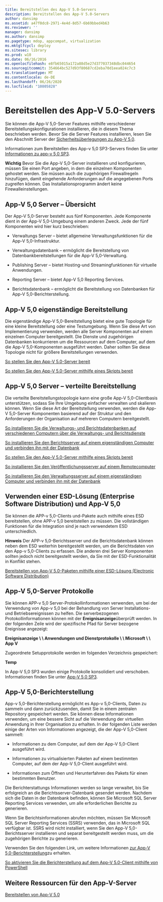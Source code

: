 ```yaml
---
title: Bereitstellen des App-V 5.0-Servers
description: Bereitstellen des App-V 5.0-Servers
author: dansimp
ms.assetid: a47f0dc8-2971-4e4d-8d57-6b69bbed4b63
ms.reviewer: ''
manager: dansimp
ms.author: dansimp
ms.pagetype: mdop, appcompat, virtualization
ms.mktglfcycl: deploy
ms.sitesec: library
ms.prod: w10
ms.date: 06/16/2016
ms.openlocfilehash: e8fb65015a172a88d5e27d377037348dbc044654
ms.sourcegitcommit: 354664bc527d93f80687cd2eba70d1eea024c7c3
ms.translationtype: MT
ms.contentlocale: de-DE
ms.lasthandoff: 06/26/2020
ms.locfileid: "10805828"
---
```

# Bereitstellen des App-V 5.0-Servers


Sie können die App-V 5,0-Server Features mithilfe verschiedener Bereitstellungskonfigurationen installieren, die in diesem Thema beschrieben werden. Bevor Sie die Server Features installieren, lesen Sie den Abschnitt Server der [Sicherheitsüberlegungen zu App-V 5,0](app-v-50-security-considerations.md).

Informationen zum Bereitstellen des App-v 5,0 SP3-Servers finden Sie unter [Informationen zu app-v 5,0 SP3](about-app-v-50-sp3.md#bkmk-migrate-to-50sp3).

**Wichtig**  Bevor Sie die App-V 5,0-Server installieren und konfigurieren, müssen Sie einen Port angeben, in dem die einzelnen Komponenten gehostet werden. Sie müssen auch die zugehörigen Firewallregeln hinzufügen, damit eingehende Anforderungen auf die angegebenen Ports zugreifen können. Das Installationsprogramm ändert keine Firewalleinstellungen.

 

## <a href="" id="---------app-v-5-0-server-overview"></a> App-V 5,0 Server – Übersicht


Der App-V 5,0-Server besteht aus fünf Komponenten. Jede Komponente dient in der App-V 5,0-Umgebung einem anderen Zweck. Jede der fünf Komponenten wird hier kurz beschrieben:

-   Verwaltungs Server – bietet allgemeine Verwaltungsfunktionen für die App-V 5,0-Infrastruktur.

-   Verwaltungsdatenbank – ermöglicht die Bereitstellung von Datenbankbereitstellungen für die App-V 5,0-Verwaltung.

-   Publishing Server – bietet Hosting-und Streamingfunktionen für virtuelle Anwendungen.

-   Reporting Server – bietet App-V 5,0 Reporting Services.

-   Berichtsdatenbank – ermöglicht die Bereitstellung von Datenbanken für App-V 5,0-Berichterstellung.

## <a href="" id="---------app-v-5-0-stand-alone-deployment"></a> App-V 5,0 eigenständige Bereitstellung


Die eigenständige App-V 5,0-Bereitstellung bietet eine gute Topologie für eine kleine Bereitstellung oder eine Testumgebung. Wenn Sie diese Art von Implementierung verwenden, werden alle Server Komponenten auf einem einzelnen Computer bereitgestellt. Die Dienste und zugehörigen Datenbanken konkurrieren um die Ressourcen auf dem Computer, auf dem die App-V 5,0-Komponenten ausgeführt werden. Daher sollten Sie diese Topologie nicht für größere Bereitstellungen verwenden.

[So stellen Sie den App-V 5.0-Server bereit](how-to-deploy-the-app-v-50-server-50sp3.md)

[So stellen Sie den App-V 5.0-Server mithilfe eines Skripts bereit](how-to-deploy-the-app-v-50-server-using-a-script.md)

## <a href="" id="---------app-v-5-0-server-distributed-deployment"></a> App-V 5,0 Server – verteilte Bereitstellung


Die verteilte Bereitstellungstopologie kann eine große App-V 5,0-Clientbasis unterstützen, sodass Sie Ihre Umgebung einfacher verwalten und skalieren können. Wenn Sie diese Art der Bereitstellung verwenden, werden die App-V 5,0-Server Komponenten basierend auf der Struktur und den Anforderungen der Organisation auf mehreren Computern bereitgestellt.

[So installieren Sie die Verwaltungs- und Berichtsdatenbanken auf verschiedenen Computern über die Verwaltungs- und Berichtsdienste](how-to-install-the-management-and-reporting-databases-on-separate-computers-from-the-management-and-reporting-services.md)

[So installieren Sie den Berichtsserver auf einem eigenständigen Computer und verbinden ihn mit der Datenbank](how-to-install-the-reporting-server-on-a-standalone-computer-and-connect-it-to-the-database.md)

[So stellen Sie den App-V 5.0-Server mithilfe eines Skripts bereit](how-to-deploy-the-app-v-50-server-using-a-script.md)

[So installieren Sie den Veröffentlichungsserver auf einem Remotecomputer](how-to-install-the-publishing-server-on-a-remote-computer.md)

[So installieren Sie den Verwaltungsserver auf einem eigenständigen Computer und verbinden ihn mit der Datenbank](how-to-install-the-management-server-on-a-standalone-computer-and-connect-it-to-the-database.md)

## Verwenden einer ESD-Lösung (Enterprise Software Distribution) und App-V 5,0


Sie können die APP-v 5,0-Clients und-Pakete auch mithilfe eines ESD bereitstellen, ohne APP-v 5,0 bereitstellen zu müssen. Die vollständigen Funktionen für die Integration sind je nach verwendetem ESD unterschiedlich.

**Hinweis**  Der APP-v 5,0-Berichtsserver und die Berichtsdatenbank können neben dem ESD weiterhin bereitgestellt werden, um die Berichtsdaten von den App-v 5,0-Clients zu erfassen. Die anderen drei Server Komponenten sollten jedoch nicht bereitgestellt werden, da Sie mit der ESD-Funktionalität in Konflikt stehen.

 

[Bereitstellen von App-V 5.0-Paketen mithilfe einer ESD-Lösung (Electronic Software Distribution)](deploying-app-v-50-packages-by-using-electronic-software-distribution--esd-.md)

## <a href="" id="---------app-v-5-0-server-logs"></a> App-V 5,0-Server Protokolle


Sie können APP-v 5,0 Server-Protokollinformationen verwenden, um bei der Verwendung von App-v 5,0 bei der Behandlung von Server Installations-und Betriebsereignissen zu helfen. Die serverbezogenen Protokollinformationen können mit der **Ereignisanzeige**überprüft werden. In der folgenden Zeile wird der spezifische Pfad für Server bezogene Ereignisse angezeigt:

**Ereignisanzeige \ \ Anwendungen und Dienstprotokolle \ \ Microsoft \ \ App V**

Zugeordnete Setupprotokolle werden im folgenden Verzeichnis gespeichert:

**Temp**

In App-V 5,0 SP3 wurden einige Protokolle konsolidiert und verschoben. Informationen finden Sie unter [App-V 5,0 SP3](about-app-v-50-sp3.md#bkmk-event-logs-moved).

## <a href="" id="---------app-v-5-0-reporting"></a> App-V 5,0-Berichterstellung


App-v 5,0-Berichterstellung ermöglicht es App-v 5,0-Clients, Daten zu sammeln und dann zurückzusenden, damit Sie in einem zentralen Repository gespeichert werden. Sie können diese Informationen verwenden, um eine bessere Sicht auf die Verwendung der virtuellen Anwendung in Ihrer Organisation zu erhalten. In der folgenden Liste werden einige der Arten von Informationen angezeigt, die der App-V 5,0-Client sammelt:

-   Informationen zu dem Computer, auf dem der App-V 5,0-Client ausgeführt wird.

-   Informationen zu virtualisierten Paketen auf einem bestimmten Computer, auf dem der App-V 5,0-Client ausgeführt wird.

-   Informationen zum Öffnen und Herunterfahren des Pakets für einen bestimmten Benutzer.

Die Berichterstattungs Informationen werden so lange verwaltet, bis Sie erfolgreich an die Berichtsserver-Datenbank gesendet werden. Nachdem sich die Daten in der Datenbank befinden, können Sie Microsoft SQL Server Reporting Services verwenden, um alle erforderlichen Berichte zu generieren.

Wenn Sie Berichtsinformationen abrufen möchten, müssen Sie Microsoft SQL Server Reporting Services (SSRS) verwenden, das in Microsoft SQL verfügbar ist. SSRS wird nicht installiert, wenn Sie den App-V 5,0-Berichtsserver installieren und separat bereitgestellt werden muss, um die zugehörigen Berichte zu generieren.

Verwenden Sie den folgenden Link, um weitere Informationen [zur App-V 5,0-Berichterstellung](about-app-v-50-reporting.md)zu erhalten.

[So aktivieren Sie die Berichterstellung auf dem App-V 5.0-Client mithilfe von PowerShell](how-to-enable-reporting-on-the-app-v-50-client-by-using-powershell.md)

## Weitere Ressourcen für den App-V-Server


[Bereitstellen von App-V 5.0](deploying-app-v-50.md)






 

 





